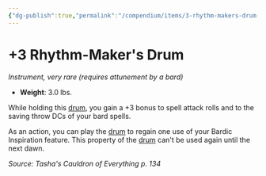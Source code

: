 ```yaml
---
{"dg-publish":true,"permalink":"/compendium/items/3-rhythm-makers-drum-tce/","tags":["compendium/src/5e/tce","item/attunement/required","item/gear/instrument","item/rarity/very-rare"]}
---
```


# +3 Rhythm-Maker's Drum
*Instrument, very rare (requires attunement by a bard)*  

- **Weight**: 3.0 lbs.

While holding this [drum](compendium/items/drum.md), you gain a +3 bonus to spell attack rolls and to the saving throw DCs of your bard spells.

As an action, you can play the [drum](compendium/items/drum.md) to regain one use of your Bardic Inspiration feature. This property of the [drum](compendium/items/drum.md) can't be used again until the next dawn.

*Source: Tasha's Cauldron of Everything p. 134*